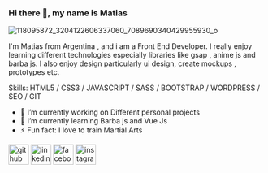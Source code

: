 ### Hi there 👋, my name is Matias 

![118095872_3204122606337060_7089690340429955930_o](https://user-images.githubusercontent.com/64114079/91522625-18329b00-e8d1-11ea-9909-ac1d54bfbeeb.jpg)

I'm Matias from Argentina , and i am a Front End Developer. I really enjoy learning different technologies especially libraries like gsap , anime js and barba js.
I also enjoy design particularly ui design,  create mockups , prototypes 
etc.

Skills: HTML5 / CSS3 / JAVASCRIPT / SASS / BOOTSTRAP / WORDPRESS / SEO / GIT 

- 🔭 I’m currently working on  Different personal projects 
- 🌱 I’m currently learning Barba js and Vue Js 
- ⚡ Fun fact: I love to train Martial Arts  


[<img src='https://cdn.jsdelivr.net/npm/simple-icons@3.0.1/icons/github.svg' alt='github' height='40'>](https://github.com/matiasbacelar98)  [<img src='https://cdn.jsdelivr.net/npm/simple-icons@3.0.1/icons/linkedin.svg' alt='linkedin' height='40'>](https://www.linkedin.com/in/matias-bacelar-371140199/)  [<img src='https://cdn.jsdelivr.net/npm/simple-icons@3.0.1/icons/facebook.svg' alt='facebook' height='40'>](https://www.facebook.com/matias.bacelar.5)  [<img src='https://cdn.jsdelivr.net/npm/simple-icons@3.0.1/icons/instagram.svg' alt='instagram' height='40'>](https://www.instagram.com/matibace/)  

